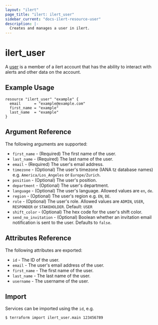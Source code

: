 ```yaml
---
layout: "ilert"
page_title: "ilert: ilert_user"
sidebar_current: "docs-ilert-resource-user"
description: |-
  Creates and manages a user in ilert.
---
```


# ilert_user

A [user](https://api.ilert.com/api-docs/#tag/Users) is a member of a ilert account that has the ability to interact with alerts and other data on the account.

## Example Usage

```hcl
resource "ilert_user" "example" {
  email      = "example@example.com"
  first_name = "example"
  last_name  = "example"
}
```

## Argument Reference

The following arguments are supported:

- `first_name` - (Required) The first name of the user.
- `last_name` - (Required) The last name of the user.
- `email` - (Required) The user's email address.
- `timezone` - (Optional) The user's timezone (IANA tz database names) e.g. `America/Los_Angeles` or `Europe/Zurich`.
- `position` - (Optional) The user's position.
- `department` - (Optional) The user's department.
- `language` - (Optional) The user's language. Allowed values are `en`, `de`.
- `region` - (Optional) The user's region e.g. `EN`, `DE`.
- `role` - (Optional) The user's role. Allowed values are `ADMIN`, `USER`, `RESPONDER` or `STAKEHOLDER`. Default: `USER`
- `shift_color` - (Optional) The hex code for the user's shift color.
- `send_no_invitation` - (Optional) Boolean whether an invitation email notification is sent to the user. Defaults to `false`.

## Attributes Reference

The following attributes are exported:

- `id` - The ID of the user.
- `email` - The user's email address of the user.
- `first_name` - The first name of the user.
- `last_name` - The last name of the user.
- `username` - The username of the user.

## Import

Services can be imported using the `id`, e.g.

```sh
$ terraform import ilert_user.main 123456789
```

